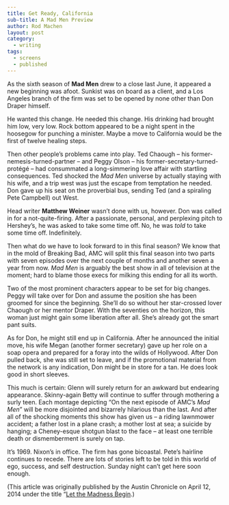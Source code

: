 ```yaml
---
title: Get Ready, California
sub-title: A Mad Men Preview
author: Rod Machen
layout: post
category:
  - writing
tags:
  - screens
  - published
---
```


As the sixth season of **Mad Men** drew to a close last June, it appeared a new beginning was afoot. Sunkist was on board as a client, and a Los Angeles branch of the firm was set to be opened by none other than Don Draper himself.

He wanted this change. He needed this change. His drinking had brought him low, very low. Rock bottom appeared to be a night spent in the hoosegow for punching a minister. Maybe a move to California would be the first of twelve healing steps.<!--more-->

Then other people&#8217;s problems came into play. Ted Chaough – his former-nemesis-turned-partner – and Peggy Olson – his former-secretary-turned-protégé – had consummated a long-simmering love affair with startling consequences. Ted shocked the *Mad Men* universe by actually staying with his wife, and a trip west was just the escape from temptation he needed. Don gave up his seat on the proverbial bus, sending Ted (and a spiraling Pete Campbell) out West.

Head writer **Matthew Weiner** wasn&#8217;t done with us, however. Don was called in for a not-quite-firing. After a passionate, personal, and perplexing pitch to Hershey&#8217;s, he was asked to take some time off. No, he was *told* to take some time off. Indefinitely.

Then what do we have to look forward to in this final season? We know that in the mold of Breaking Bad, AMC will split this final season into two parts with seven episodes over the next couple of months and another seven a year from now. *Mad Men* is arguably the best show in all of television at the moment; hard to blame those execs for milking this ending for all its worth.

Two of the most prominent characters appear to be set for big changes. Peggy will take over for Don and assume the position she has been groomed for since the beginning. She&#8217;ll do so without her star-crossed lover Chaough or her mentor Draper. With the seventies on the horizon, this woman just might gain some liberation after all. She’s already got the smart pant suits.

As for Don, he might still end up in California. After he announced the initial move, his wife Megan (another former secretary) gave up her role on a soap opera and prepared for a foray into the wilds of Hollywood. After Don pulled back, she was still set to leave, and if the promotional material from the network is any indication, Don might be in store for a tan. He does look good in short sleeves.

This much is certain: Glenn will surely return for an awkward but endearing appearance. Skinny-again Betty will continue to suffer through mothering a surly teen. Each montage depicting &#8220;On the next episode of AMC&#8217;s *Mad Men*” will be more disjointed and bizarrely hilarious than the last. And after all of the shocking moments this show has given us – a riding lawnmower accident; a father lost in a plane crash; a mother lost at sea; a suicide by hanging; a Cheney-esque shotgun blast to the face – at least one terrible death or dismemberment is surely on tap.

It&#8217;s 1969. Nixon&#8217;s in office. The firm has gone bicoastal. Pete’s hairline continues to recede. There are lots of stories left to be told in this world of ego, success, and self destruction. Sunday night can’t get here soon enough.

(This article was originally published by the Austin Chronicle on April 12, 2014 under the title &#8220;<a href="http://www.austinchronicle.com/daily/screens/2014-04-12/let-the-madness-begin/" target="_blank">Let the Madness Begin</a>.)